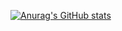 <!---
FSJZ2020/FSJZ2020 is a ✨ special ✨ repository because its `README.md` (this file) appears on your GitHub profile.
You can click the Preview link to take a look at your changes.
--->
[![Anurag's GitHub stats](https://github-readme-stats.vercel.app/api?username=FSJZ2020)](https://github.com/anuraghazra/github-readme-stats)
